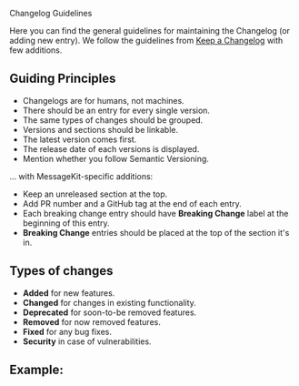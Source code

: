  Changelog Guidelines

Here you can find the general guidelines for maintaining the Changelog (or adding new entry). We follow the guidelines from [Keep a Changelog](http://keepachangelog.com/en/1.0.0/) with few additions. 

## Guiding Principles
- Changelogs are for humans, not machines.
- There should be an entry for every single version.
- The same types of changes should be grouped.
- Versions and sections should be linkable.
- The latest version comes first.
- The release date of each versions is displayed.
- Mention whether you follow Semantic Versioning.

... with MessageKit-specific additions:
- Keep an unreleased section at the top.
- Add PR number and a GitHub tag at the end of each entry.
- Each breaking change entry should have **Breaking Change** label at the beginning of this entry.
- **Breaking Change** entries should be placed at the top of the section it's in.

## Types of changes
- **Added** for new features.
- **Changed** for changes in existing functionality.
- **Deprecated** for soon-to-be removed features.
- **Removed** for now removed features.
- **Fixed** for any bug fixes.
- **Security** in case of vulnerabilities.

## Example:
